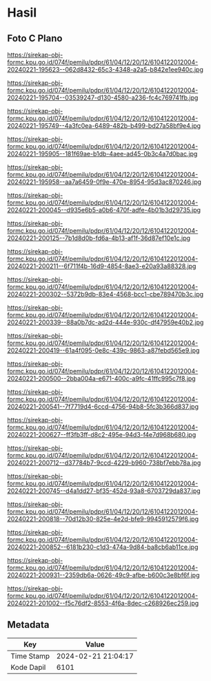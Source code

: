 # Hasil

## Foto C Plano

https://sirekap-obj-formc.kpu.go.id/074f/pemilu/pdpr/61/04/12/20/12/6104122012004-20240221-195623--062d8432-65c3-4348-a2a5-b842e1ee940c.jpg

https://sirekap-obj-formc.kpu.go.id/074f/pemilu/pdpr/61/04/12/20/12/6104122012004-20240221-195704--03539247-d130-4580-a236-fc4c769741fb.jpg

https://sirekap-obj-formc.kpu.go.id/074f/pemilu/pdpr/61/04/12/20/12/6104122012004-20240221-195749--4a3fc0ea-6489-482b-b499-bd27a58bf9e4.jpg

https://sirekap-obj-formc.kpu.go.id/074f/pemilu/pdpr/61/04/12/20/12/6104122012004-20240221-195905--181f69ae-b1db-4aee-ad45-0b3c4a7d0bac.jpg

https://sirekap-obj-formc.kpu.go.id/074f/pemilu/pdpr/61/04/12/20/12/6104122012004-20240221-195958--aa7a6459-0f9e-470e-8954-95d3ac870246.jpg

https://sirekap-obj-formc.kpu.go.id/074f/pemilu/pdpr/61/04/12/20/12/6104122012004-20240221-200045--d935e6b5-a0b6-470f-adfe-4b01b3d29735.jpg

https://sirekap-obj-formc.kpu.go.id/074f/pemilu/pdpr/61/04/12/20/12/6104122012004-20240221-200125--7b1d8d0b-fd6a-4b13-af1f-36d87ef10e1c.jpg

https://sirekap-obj-formc.kpu.go.id/074f/pemilu/pdpr/61/04/12/20/12/6104122012004-20240221-200211--6f711f4b-16d9-4854-8ae3-e20a93a88328.jpg

https://sirekap-obj-formc.kpu.go.id/074f/pemilu/pdpr/61/04/12/20/12/6104122012004-20240221-200302--5372b9db-83e4-4568-bcc1-cbe789470b3c.jpg

https://sirekap-obj-formc.kpu.go.id/074f/pemilu/pdpr/61/04/12/20/12/6104122012004-20240221-200339--88a0b7dc-ad2d-444e-930c-df47959e40b2.jpg

https://sirekap-obj-formc.kpu.go.id/074f/pemilu/pdpr/61/04/12/20/12/6104122012004-20240221-200419--61a4f095-0e8c-439c-9863-a87febd565e9.jpg

https://sirekap-obj-formc.kpu.go.id/074f/pemilu/pdpr/61/04/12/20/12/6104122012004-20240221-200500--2bba004a-e671-400c-a9fc-41ffc995c7f8.jpg

https://sirekap-obj-formc.kpu.go.id/074f/pemilu/pdpr/61/04/12/20/12/6104122012004-20240221-200541--7f7719d4-6ccd-4756-94b8-5fc3b366d837.jpg

https://sirekap-obj-formc.kpu.go.id/074f/pemilu/pdpr/61/04/12/20/12/6104122012004-20240221-200627--ff3fb3ff-d8c2-495e-94d3-f4e7d968b680.jpg

https://sirekap-obj-formc.kpu.go.id/074f/pemilu/pdpr/61/04/12/20/12/6104122012004-20240221-200712--d37784b7-9ccd-4229-b960-738bf7ebb78a.jpg

https://sirekap-obj-formc.kpu.go.id/074f/pemilu/pdpr/61/04/12/20/12/6104122012004-20240221-200745--d4a1dd27-bf35-452d-93a8-6703729da837.jpg

https://sirekap-obj-formc.kpu.go.id/074f/pemilu/pdpr/61/04/12/20/12/6104122012004-20240221-200818--70d12b30-825e-4e2d-bfe9-9945912579f6.jpg

https://sirekap-obj-formc.kpu.go.id/074f/pemilu/pdpr/61/04/12/20/12/6104122012004-20240221-200852--6181b230-c1d3-474a-9d84-ba8cb6ab11ce.jpg

https://sirekap-obj-formc.kpu.go.id/074f/pemilu/pdpr/61/04/12/20/12/6104122012004-20240221-200931--2359db6a-0626-49c9-afbe-b600c3e8bf6f.jpg

https://sirekap-obj-formc.kpu.go.id/074f/pemilu/pdpr/61/04/12/20/12/6104122012004-20240221-201002--f5c76df2-8553-4f6a-8dec-c268926ec259.jpg


## Metadata

| Key        | Value               |
| ---------- | ------------------- |
| Time Stamp | 2024-02-21 21:04:17 |
| Kode Dapil | 6101                |



